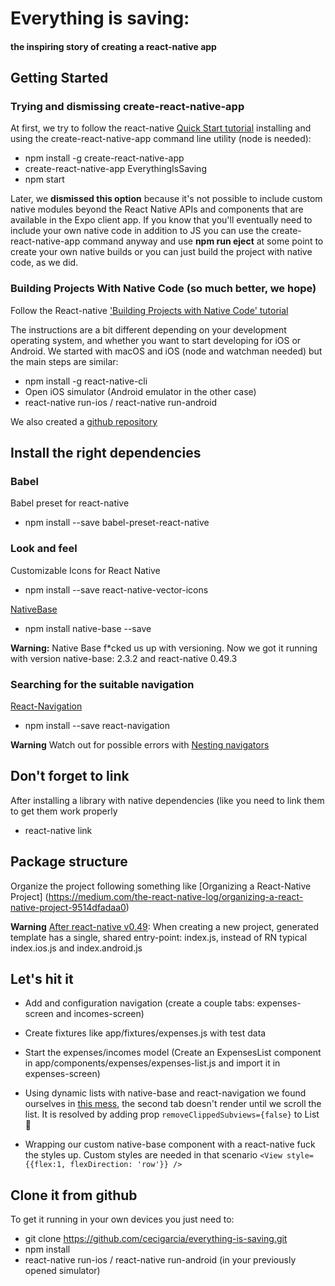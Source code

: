 # Everything is saving: 
#### the inspiring story of creating a react-native app


## Getting Started

### Trying and dismissing create-react-native-app

At first, we try to follow the react-native [Quick Start tutorial](https://facebook.github.io/react-native/releases/next/docs/getting-started.html) installing and using the create-react-native-app command line utility (node is needed):

* npm install -g create-react-native-app
* create-react-native-app EverythingIsSaving
* npm start

Later, we **dismissed this option** because it's not possible to include custom native modules beyond the React Native APIs and components that are available in the Expo client app. If you know that you'll eventually need to include your own native code in addition to JS you can use the create-react-native-app command anyway and use **npm run eject** at some point to create your own native builds or you can just build the project with native code, as we did.


### Building Projects With Native Code (so much better, we hope)

Follow the React-native ['Building Projects with Native Code' tutorial](https://facebook.github.io/react-native/releases/next/docs/getting-started.html)

The instructions are a bit different depending on your development operating system, and whether you want to start developing for iOS or Android. We started with macOS and iOS (node and watchman needed) but the main steps are similar:

* npm install -g react-native-cli
* Open iOS simulator (Android emulator in the other case)
* react-native run-ios / react-native run-android

We also created a [github repository](https://github.com/cecigarcia/everything-is-saving) 

## Install the right dependencies

### Babel

Babel preset for react-native

* npm install --save babel-preset-react-native


### Look and feel

Customizable Icons for React Native 

* npm install --save react-native-vector-icons

[NativeBase](https://nativebase.io/) 

* npm install native-base --save

**Warning:** Native Base f*cked us up with versioning. Now we got it running with version native-base: 2.3.2 and react-native 0.49.3

### Searching for the suitable navigation

[React-Navigation](https://github.com/react-community/react-navigation)

* npm install --save react-navigation

**Warning** Watch out for possible errors with [Nesting navigators](https://reactnavigation.org/docs/intro/nesting)

## Don't forget to link

After installing a library with native dependencies (like  you need to link them to get them work properly

* react-native link

## Package structure

Organize the project following something like [Organizing a React-Native Project] (https://medium.com/the-react-native-log/organizing-a-react-native-project-9514dfadaa0)

**Warning** [After react-native v0.49](https://github.com/facebook/react-native/releases/tag/v0.49.0): When creating a new project, generated template has a single, shared entry-point: index.js, instead of RN typical index.ios.js and index.android.js

## Let's hit it

* Add and configuration navigation (create a couple tabs: expenses-screen and incomes-screen)
* Create fixtures like app/fixtures/expenses.js with test data
* Start the expenses/incomes model (Create an ExpensesList component in app/components/expenses/expenses-list.js and import it in expenses-screen)

* Using dynamic lists with native-base and react-navigation we found ourselves in [this mess](https://github.com/GeekyAnts/NativeBase/issues/221), the second tab doesn't render until we scroll the list. It is resolved by adding prop `removeClippedSubviews={false}` to List 🎉

* Wrapping our custom native-base component with a react-native <View> fuck the styles up. Custom styles are needed in that scenario 
`<View style={{flex:1, flexDirection: 'row'}} />`


## Clone it from github

To get it running in your own devices you just need to:

* git clone https://github.com/cecigarcia/everything-is-saving.git
* npm install
* react-native run-ios / react-native run-android (in your previously opened simulator)